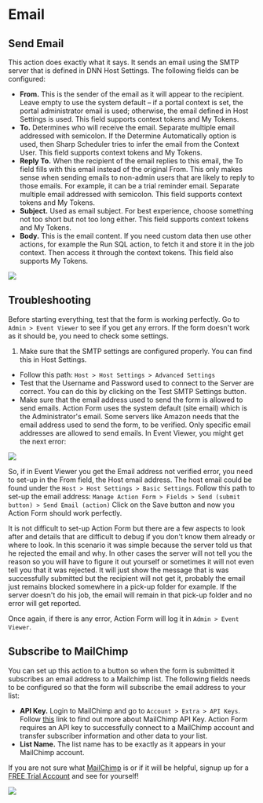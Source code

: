 # Email

## Send Email

This action does exactly what it says. It sends an email using the SMTP server that is defined in DNN Host Settings. The following fields can be configured: 
* **From.** This is the sender of the email as it will appear to the recipient. Leave empty to use the system default – if a portal context is set, the portal administrator email is used; otherwise, the email defined in Host Settings is used. This field supports context tokens and My Tokens.
* **To.** Determines who will receive the email. Separate multiple email addressed with semicolon. If the Determine Automatically option is used, then Sharp Scheduler tries to infer the email from the Context User. This field supports context tokens and My Tokens.
* **Reply To.** When the recipient of the email replies to this email, the To field fills with this email instead of the original From. This only makes sense when sending emails to non-admin users that are likely to reply to those emails. For example, it can be a trial reminder email. Separate multiple email addressed with semicolon. This field supports context tokens and My Tokens.
* **Subject.** Used as email subject. For best experience, choose something not too short but not too long either. This field supports context tokens and My Tokens.
* **Body.** This is the email content. If you need custom data then use other actions, for example the Run SQL action, to fetch it and store it in the job context. Then access it through the context tokens. This field also supports My Tokens.

![](images/send-email.png)

## Troubleshooting

Before starting everything, test that the form is working perfectly. Go to `Admin > Event Viewer` to see if you get any errors. If the form doesn't work as it should be, you need to check some settings.
1. Make sure that the SMTP settings are configured properly. You can find this in Host Settings. 
* Follow this path: `Host > Host Settings > Advanced Settings`
* Test that the Username and Password used to connect to the Server are correct. You can do this by clicking on the Test SMTP Settings button.
* Make sure that the email address used to send the form is allowed to send emails. Action Form uses the system default (site email) which is the Administrator's email. Some servers like Amazon needs that the email address used to send the form, to be verified. Only specific email addresses are allowed to send emails. In Event Viewer, you might get the next error:

![](images/send-email-with-action-form-8.png)


So, if in Event Viewer you get the Email address not verified error, you need to set-up in the From field, the Host email address. The host email could be found under the `Host > Host Settings > Basic Settings`. 
Follow this path to set-up the email address: `Manage Action Form > Fields > Send (submit button) > Send Email (action)`
Click on the Save button and now you Action Form should work perfectly.

It is not difficult to set-up Action Form but there are a few aspects to look after and details that are difficult to debug if you don't know them already or where to look. In this scenario it was simple because the server told us that he rejected the email and why. In other cases the server will not tell you the reason so you will have to figure it out yourself or sometimes it will not even tell you that it was rejected. It will just show the message that is was successfully submitted but the recipient will not get it, probably the email just remains blocked somewhere in a pick-up folder for example. If the server doesn't do his job, the email will remain in that pick-up folder and no error will get reported.

Once again, if there is any error, Action Form will log it in `Admin > Event Viewer`.

## Subscribe to MailChimp

You can set up this action to a button so when the form is submitted it subscribes an email address to a Mailchimp list. The following fields needs to be configured so that the form will subscribe the email address to your list:

* **API Key.** Login to MailChimp and go to `Account > Extra > API Keys`. Follow [this](http://kb.mailchimp.com/article/where-can-i-find-my-api-key) link to find out more about MailChimp API Key. Action Form requires an API key to successfully connect to a MailChimp account and transfer subscriber information and other data to your list.
* **List Name.** The list name has to be exactly as it appears in your MailChimp account. 

If you are not sure what [MailChimp](http://www.mailchimp.com/features/full_list/) is or if it will be helpful, signup up for a [FREE Trial Account](http://www.mailchimp.com/signup/) and see for yourself!

![](images/subscribe-to-mailchimp.png)

